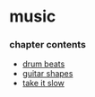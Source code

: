 ﻿
# music
### chapter contents
 
* [drum beats](drum_beats.md)
* [guitar shapes](guitar_shapes.md)
* [take it slow](take_it_slow.md)
